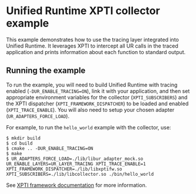 # Unified Runtime XPTI collector example

This example demonstrates how to use the tracing layer integrated into
Unified Runtime. It leverages XPTI to intercept all UR calls in the traced
application and prints information about each function to standard output.

## Running the example

To run the example, you will need to build Unified Runtime with
tracing enabled (`-DUR_ENABLE_TRACING=ON`), link it with your application,
and then set appropriate environment variables for the collector (`XPTI_SUBSCRIBERS`) and the
XPTI dispatcher (`XPTI_FRAMEWORK_DISPATCHER`) to be loaded and enabled (`XPTI_TRACE_ENABLE`).
You will also need to setup your chosen adapter (`UR_ADAPTERS_FORCE_LOAD`).

For example, to run the `hello_world` example with the collector, use:

```
$ mkdir build
$ cd build
$ cmake .. -DUR_ENABLE_TRACING=ON
$ make
$ UR_ADAPTERS_FORCE_LOAD=./lib/libur_adapter_mock.so UR_ENABLE_LAYERS=UR_LAYER_TRACING XPTI_TRACE_ENABLE=1 XPTI_FRAMEWORK_DISPATCHER=./lib/libxptifw.so XPTI_SUBSCRIBERS=./lib/libcollector.so ./bin/hello_world
```

See [XPTI framework documentation](https://github.com/intel/llvm/blob/sycl/xptifw/doc/XPTI_Framework.md) for more information.
